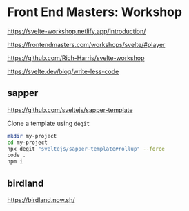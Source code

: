 # Front End Masters: Workshop

https://svelte-workshop.netlify.app/introduction/

https://frontendmasters.com/workshops/svelte/#player

https://github.com/Rich-Harris/svelte-workshop

https://svelte.dev/blog/write-less-code

## sapper

https://github.com/sveltejs/sapper-template

Clone a template using `degit`

```bash
mkdir my-project
cd my-project 
npx degit "sveltejs/sapper-template#rollup" --force  
code .
npm i
```

## birdland

https://birdland.now.sh/